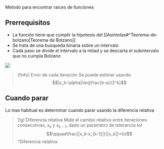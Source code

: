 Metodo para encontrar raices de funciones

## Prerrequisitos
- La función tiene que cumplir la hipotesis del [[Asintotas#^Teorema-de-bolzano|Teorema de Bolzano]]
- Se trata de una busqueda binaria sobre un intervalo
- Cada paso se divide el intervalo a la mitad y se descarta el subintervalo que no cumpla Bolzano
<img src="https://sites.google.com/site/pn20111/_/rsrc/1472863051082/home/metodos-cerrados/3-1-metodo-de-biseccion/bisec.JPG?height=320&width=312" class="center">

> [!info] Error de cada iteración
> Se puede estimar usando $$|x_k-\alpha|\leq\frac{b-a}{2^k}$$
## Cuando parar
Lo mas habitual es determinar cuando parar usando la diferencia relativa

> [!g] Diferencia relativa
> Mide el cambio relativo entre iteraciones consecutivas, $x_k$ y $x_{k-1}$, dado un parametro de tolerancia $tol$$$\qquad\frac{|x_k-x_{k-1}|}{|x_k|}<tol$$
^Diferencia-relativa

